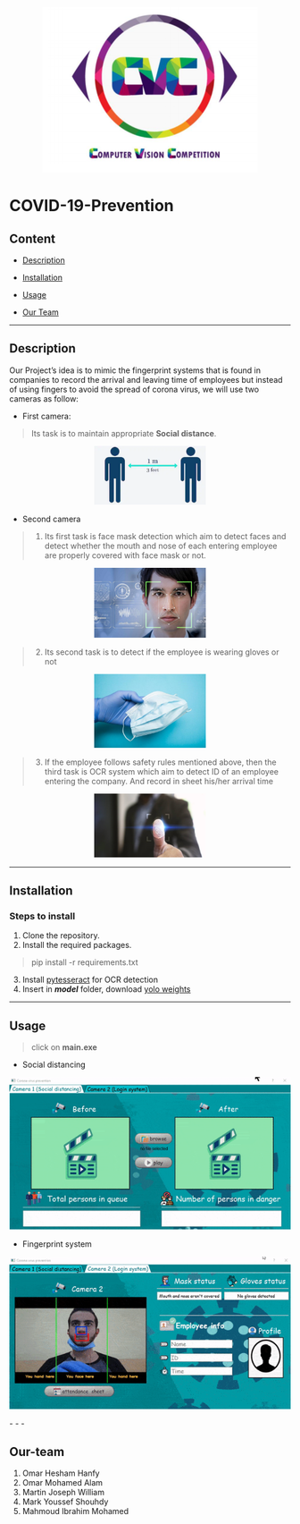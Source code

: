 <p align="center">
<img  src = images/cvc.png>
</p>

# COVID-19-Prevention

## Content
* [Description](#Description)

* [Installation](#Installation)

* [Usage](#Usage) 

* [Our Team](#Our-team)


- - - 
## Description

Our Project’s idea is to mimic the fingerprint systems that is found in companies to record the arrival and leaving time of employees but instead of using fingers to avoid the spread of corona virus, we will use two cameras as follow:


*   First camera:

> Its task is to maintain appropriate **Social distance**.

<p align="center"><img  src = images/socialDistance.png width="200" ></p>

*   Second camera

> 1.   Its first task is face mask detection which aim to detect faces and detect whether the mouth and nose of each entering employee are properly covered with face mask or not.

<p align="center"><img  src = images/face.jpg width="200" ></p>

>2.   Its second task is to detect if the employee is wearing gloves or not 

<p align="center"><img  src = images/gloves_and_mask.jpg width="200" ></p>

>3.  If the employee follows safety rules mentioned above, then the third task is OCR system which aim to detect ID of an employee entering the company. And record in sheet his/her arrival time

<p align="center"><img  src = images/fingerprint.jpg width="200" ></p>

- - - 
## Installation

### Steps to install

1. Clone the repository. 
2. Install the required packages.
>pip install -r requirements.txt
3. Install [pytesseract](https://digi.bib.uni-mannheim.de/tesseract/tesseract-ocr-w64-setup-v5.0.0-alpha.20200328.exe) for OCR detection
4. Insert in ***model*** folder, download [yolo weights](https://pjreddie.com/media/files/yolov3.weights
)
- - - 
## Usage
>click on **main.exe**


*   Social distancing

<p align="center"><img  src = images/Social_distance_demo.gif ></p>

*   Fingerprint system

<p align="center"><img  src = images/Login_Demo.gif ></p>
- - - 

## Our-team


1.   Omar Hesham Hanfy
2.   Omar Mohamed Alam
3.   Martin Joseph William
4.   Mark Youssef Shouhdy
5.   Mahmoud Ibrahim Mohamed



